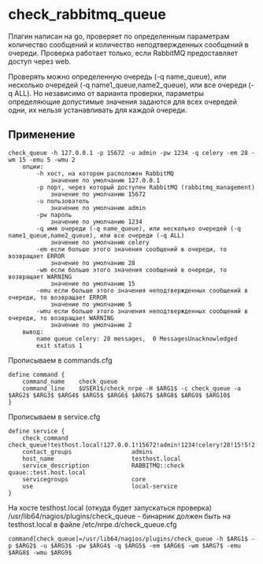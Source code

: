 
check_rabbitmq_queue
====================

Плагин написан на go, проверяет по определенным параметрам количество сообщений и количество неподтвержденных сообщений в очереди. Проверка работает только, если RabbitMQ предоставляет доступ через web.

Проверять можно определенную очередь (-q name_queue), или несколько очередей (-q name1_queue,name2_queue), или все очереди (-q ALL). Но независимо от варианта проверки, параметры определяющие допустимые значения задаются для всех очередей одни, их нельзя устанавливать для каждой очереди.

Применение
----------

    check_queue -h 127.0.0.1 -p 15672 -u admin -pw 1234 -q celery -em 28 -wm 15 -emu 5 -wmu 2
        опции:
            -h хост, на котором расположен RabbitMQ
                значение по умолчанию 127.0.0.1
            -p порт, через который доступен RabbitMQ (rabbitmq_management)
                значение по умолчанию 15672
            -u пользователь
                значение по умолчанию admin
            -pw пароль
                значение по умолчанию 1234
            -q имя очереди (-q name_queue), или несколько очередей (-q name1_queue,name2_queue), или все очереди (-q ALL)
                значение по умолчанию celery
            -em если больше этого значения сообщений в очереди, то возвращает ERROR
                значение по умолчанию 28
            -wm если больше этого значения сообщений в очереди, то возвращает WARNING
                значение по умолчанию 15
            -emu если больше этого значения неподтвержденных сообщений в очереди, то возвращает ERROR
                значение по умолчанию 5
            -wmu если больше этого значения неподтвержденных сообщений в очереди, то возвращает WARNING
                значение по умолчанию 2
        вывод:
            name queue celery: 28 messages,  0 MessagesUnacknowledged
            exit status 1

Прописываем в commands.cfg

    define command {
        command_name    check_queue
        command_line    $USER1$/check_nrpe -H $ARG1$ -c check_queue -a $ARG2$ $ARG3$ $ARG4$ $ARG5$ $ARG6$ $ARG7$ $ARG8$ $ARG9$ $ARG10$
    }

Прописываем в service.cfg

    define service {
        check_command                  check_queue!testhost.local!127.0.0.1!15672!admin!1234!celery!28!15!5!2
        contact_groups                 admins
        host_name                      testhost.local
        service_description            RABBITMQ::check quaue::test.host.local
        servicegroups                  core
        use                            local-service
    }

На хосте testhost.local (откуда будет запускаться проверка)
/usr/lib64/nagios/plugins/check_queue - бинарник должен быть на testhost.local
в файле /etc/nrpe.d/check_queue.cfg

    command[check_queue]=/usr/lib64/nagios/plugins/check_queue -h $ARG1$ -p $ARG2$ -u $ARG3$ -pw $ARG4$ -q $ARG5$ -em $ARG6$ -wm $ARG7$ -emu $ARG8$ -wmu $ARG9$